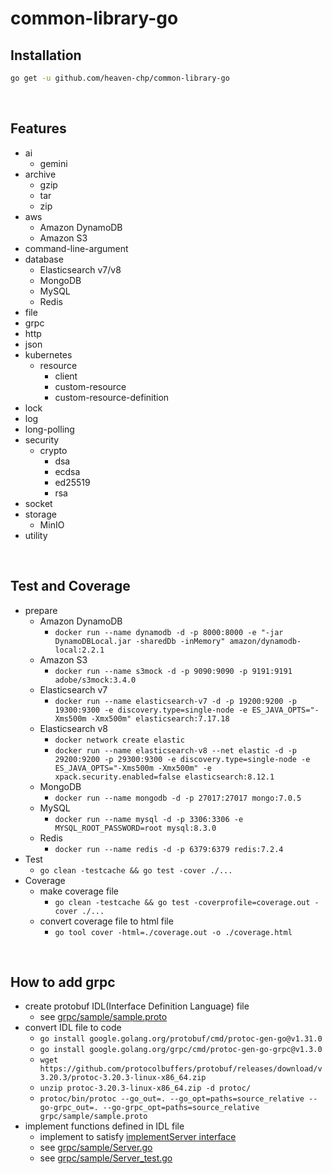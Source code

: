 # common-library-go

## Installation
```bash
go get -u github.com/heaven-chp/common-library-go
```

<br/>

## Features
 - ai
   - gemini
 - archive
   - gzip
   - tar
   - zip
 - aws
   - Amazon DynamoDB
   - Amazon S3
 - command-line-argument
 - database
   - Elasticsearch v7/v8
   - MongoDB
   - MySQL
   - Redis
 - file
 - grpc
 - http
 - json
 - kubernetes
   - resource
     - client
     - custom-resource
     - custom-resource-definition
 - lock
 - log
 - long-polling
 - security
   - crypto
     - dsa
     - ecdsa
     - ed25519
     - rsa
 - socket
 - storage
   - MinIO
 - utility

<br/>

## Test and Coverage
 - prepare
   - Amazon DynamoDB
     - `docker run --name dynamodb -d -p 8000:8000 -e "-jar DynamoDBLocal.jar -sharedDb -inMemory" amazon/dynamodb-local:2.2.1`
   - Amazon S3
     - `docker run --name s3mock -d -p 9090:9090 -p 9191:9191 adobe/s3mock:3.4.0`
   - Elasticsearch v7
     - `docker run --name elasticsearch-v7 -d -p 19200:9200 -p 19300:9300 -e discovery.type=single-node -e ES_JAVA_OPTS="-Xms500m -Xmx500m" elasticsearch:7.17.18`
   - Elasticsearch v8
     - `docker network create elastic`
     - `docker run --name elasticsearch-v8 --net elastic -d -p 29200:9200 -p 29300:9300 -e discovery.type=single-node -e ES_JAVA_OPTS="-Xms500m -Xmx500m" -e xpack.security.enabled=false elasticsearch:8.12.1`
   - MongoDB
     - `docker run --name mongodb -d -p 27017:27017 mongo:7.0.5`
   - MySQL
     - `docker run --name mysql -d -p 3306:3306 -e MYSQL_ROOT_PASSWORD=root mysql:8.3.0`
   - Redis
     - `docker run --name redis -d -p 6379:6379 redis:7.2.4`
 - Test
   - `go clean -testcache && go test -cover ./...`
 - Coverage
   - make coverage file
     - `go clean -testcache && go test -coverprofile=coverage.out -cover ./...`
   - convert coverage file to html file
     - `go tool cover -html=./coverage.out -o ./coverage.html`

<br/>

## How to add grpc
 - create protobuf IDL(Interface Definition Language) file
   - see [grpc/sample/sample.proto](https://github.com/heaven-chp/common-library-go/blob/main/grpc/sample/sample.proto)
 - convert IDL file to code
   - `go install google.golang.org/protobuf/cmd/protoc-gen-go@v1.31.0`
   - `go install google.golang.org/grpc/cmd/protoc-gen-go-grpc@v1.3.0`
   - `wget https://github.com/protocolbuffers/protobuf/releases/download/v3.20.3/protoc-3.20.3-linux-x86_64.zip`
   - `unzip protoc-3.20.3-linux-x86_64.zip -d protoc/`
   - `protoc/bin/protoc --go_out=. --go_opt=paths=source_relative --go-grpc_out=. --go-grpc_opt=paths=source_relative grpc/sample/sample.proto`
  - implement functions defined in IDL file
    - implement to satisfy [implementServer interface](https://github.com/heaven-chp/common-library-go/blob/main/grpc/server.go)
    - see [grpc/sample/Server.go](https://github.com/heaven-chp/common-library-go/blob/main/grpc/sample/Server.go)
    - see [grpc/sample/Server_test.go](https://github.com/heaven-chp/common-library-go/blob/main/grpc/sample/Server_test.go)
